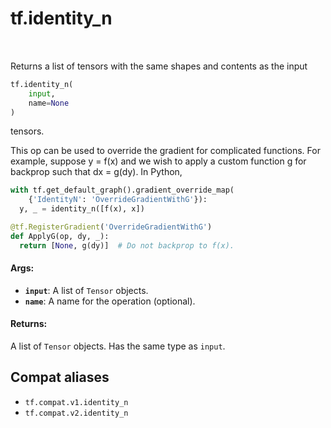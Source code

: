 <div itemscope itemtype="http://developers.google.com/ReferenceObject">
<meta itemprop="name" content="tf.identity_n" />
<meta itemprop="path" content="Stable" />
</div>

# tf.identity_n

<!-- Insert buttons and diff -->

<table class="tfo-notebook-buttons tfo-api" align="left">
</table>



Returns a list of tensors with the same shapes and contents as the input

``` python
tf.identity_n(
    input,
    name=None
)
```



<!-- Placeholder for "Used in" -->

tensors.

This op can be used to override the gradient for complicated functions. For
example, suppose y = f(x) and we wish to apply a custom function g for backprop
such that dx = g(dy). In Python,

```python
with tf.get_default_graph().gradient_override_map(
    {'IdentityN': 'OverrideGradientWithG'}):
  y, _ = identity_n([f(x), x])

@tf.RegisterGradient('OverrideGradientWithG')
def ApplyG(op, dy, _):
  return [None, g(dy)]  # Do not backprop to f(x).
```

#### Args:


* <b>`input`</b>: A list of `Tensor` objects.
* <b>`name`</b>: A name for the operation (optional).


#### Returns:

A list of `Tensor` objects. Has the same type as `input`.


## Compat aliases

* `tf.compat.v1.identity_n`
* `tf.compat.v2.identity_n`

